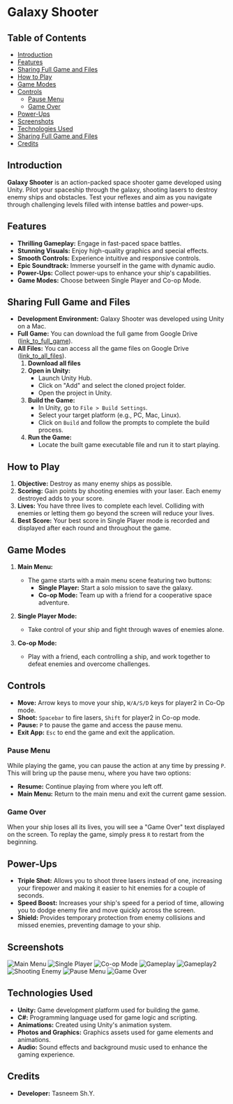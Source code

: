 # Galaxy Shooter

## Table of Contents
- [Introduction](#introduction)
- [Features](#features)
- [Sharing Full Game and Files](#Sharing-Full-Game-and-Files)
- [How to Play](#how-to-play)
- [Game Modes](#game-modes)
- [Controls](#controls)
  - [Pause Menu](#pause-menu)
  - [Game Over](#game-over)
- [Power-Ups](#power-ups)
- [Screenshots](#screenshots)
- [Technologies Used](#technologies-used)
- [Sharing Full Game and Files](#sharing-full-game-and-files)
- [Credits](#credits)

## Introduction
**Galaxy Shooter** is an action-packed space shooter game developed using Unity. Pilot your spaceship through the galaxy, shooting lasers to destroy enemy ships and obstacles. Test your reflexes and aim as you navigate through challenging levels filled with intense battles and power-ups.

## Features
- **Thrilling Gameplay:** Engage in fast-paced space battles.
- **Stunning Visuals:** Enjoy high-quality graphics and special effects.
- **Smooth Controls:** Experience intuitive and responsive controls.
- **Epic Soundtrack:** Immerse yourself in the game with dynamic audio.
- **Power-Ups:** Collect power-ups to enhance your ship's capabilities.
- **Game Modes:** Choose between Single Player and Co-op Mode.

## Sharing Full Game and Files
- **Development Environment:** Galaxy Shooter was developed using Unity on a Mac.
- **Full Game:** You can download the full game from Google Drive ([link_to_full_game](https://drive.google.com/file/d/1SEtANCLLSvZQW-mP97_9dTgh8HZhwWYt/view?usp=share_link)).
- **All Files:** You can access all the game files on Google Drive ([link_to_all_files](https://drive.google.com/file/d/1FAVgUPFN48HwTItWKTHULG_na471z6If/view?usp=share_link)).
    1. **Download all files**
    2. **Open in Unity:**
       - Launch Unity Hub.
       - Click on "Add" and select the cloned project folder.
       - Open the project in Unity.
    3. **Build the Game:**
       - In Unity, go to `File > Build Settings`.
       - Select your target platform (e.g., PC, Mac, Linux).
       - Click on `Build` and follow the prompts to complete the build process.
    4. **Run the Game:**
       - Locate the built game executable file and run it to start playing.

## How to Play
1. **Objective:** Destroy as many enemy ships as possible.
2. **Scoring:** Gain points by shooting enemies with your laser. Each enemy destroyed adds to your score.
3. **Lives:** You have three lives to complete each level. Colliding with enemies or letting them go beyond the screen will reduce your lives.
4. **Best Score:** Your best score in Single Player mode is recorded and displayed after each round and throughout the game.

## Game Modes
1. **Main Menu:**
   - The game starts with a main menu scene featuring two buttons:
     - **Single Player:** Start a solo mission to save the galaxy.
     - **Co-op Mode:** Team up with a friend for a cooperative space adventure.

2. **Single Player Mode:**
   - Take control of your ship and fight through waves of enemies alone.

3. **Co-op Mode:**
   - Play with a friend, each controlling a ship, and work together to defeat enemies and overcome challenges.

## Controls
- **Move:** Arrow keys to move your ship, `W/A/S/D` keys for player2 in Co-Op mode.
- **Shoot:** `Spacebar` to fire lasers, `Shift` for player2 in Co-op mode.
- **Pause:** `P` to pause the game and access the pause menu.
- **Exit App:** `Esc` to end the game and exit the application.
  
### Pause Menu
While playing the game, you can pause the action at any time by pressing `P`. This will bring up the pause menu, where you have two options:
- **Resume:** Continue playing from where you left off.
- **Main Menu:** Return to the main menu and exit the current game session.

### Game Over
When your ship loses all its lives, you will see a "Game Over" text displayed on the screen. To replay the game, simply press `R` to restart from the beginning.

## Power-Ups
- **Triple Shot:** Allows you to shoot three lasers instead of one, increasing your firepower and making it easier to hit enemies for a couple of seconds.
- **Speed Boost:** Increases your ship's speed for a period of time, allowing you to dodge enemy fire and move quickly across the screen.
- **Shield:** Provides temporary protection from enemy collisions and missed enemies, preventing damage to your ship.

## Screenshots
![Main Menu](Screenshots/Main_Menu.png)
![Single Player](Screenshots/Single_Player.png)
![Co-op Mode](Screenshots/Co-op_Mode.png)
![Gameplay](Screenshots/During_Round.png)
![Gameplay2](Screenshots/During_Round2.png)
![Shooting Enemy](Screenshots/Shooting_Enemy.png)
![Pause Menu](Screenshots/Pause_Menu.png)
![Game Over](Screenshots/Game_Over.png)

## Technologies Used
- **Unity:** Game development platform used for building the game.
- **C#:** Programming language used for game logic and scripting.
- **Animations:** Created using Unity's animation system.
- **Photos and Graphics:** Graphics assets used for game elements and animations.
- **Audio:** Sound effects and background music used to enhance the gaming experience.

## Credits
- **Developer:** Tasneem Sh.Y.
